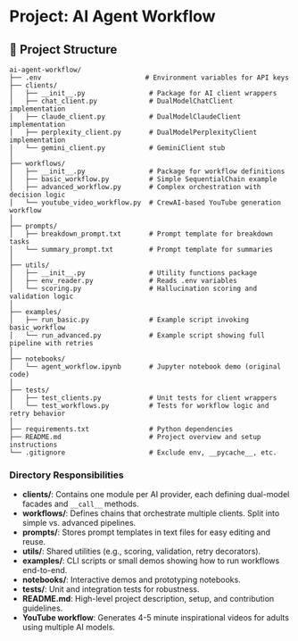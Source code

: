 # Project: AI Agent Workflow

## 📁 Project Structure
```
ai-agent-workflow/
├── .env                          # Environment variables for API keys
├── clients/
│   ├── __init__.py                # Package for AI client wrappers
│   ├── chat_client.py             # DualModelChatClient implementation
│   ├── claude_client.py           # DualModelClaudeClient implementation
│   ├── perplexity_client.py       # DualModelPerplexityClient implementation
│   └── gemini_client.py           # GeminiClient stub
│
├── workflows/
│   ├── __init__.py                # Package for workflow definitions
│   ├── basic_workflow.py          # Simple SequentialChain example
│   ├── advanced_workflow.py       # Complex orchestration with decision logic
│   └── youtube_video_workflow.py  # CrewAI-based YouTube generation workflow
│
├── prompts/
│   ├── breakdown_prompt.txt       # Prompt template for breakdown tasks
│   └── summary_prompt.txt         # Prompt template for summaries
│
├── utils/
│   ├── __init__.py                # Utility functions package
│   ├── env_reader.py              # Reads .env variables
│   └── scoring.py                 # Hallucination scoring and validation logic
│
├── examples/
│   ├── run_basic.py               # Example script invoking basic_workflow
│   └── run_advanced.py            # Example script showing full pipeline with retries
│
├── notebooks/
│   └── agent_workflow.ipynb       # Jupyter notebook demo (original code)
│
├── tests/
│   ├── test_clients.py            # Unit tests for client wrappers
│   └── test_workflows.py          # Tests for workflow logic and retry behavior
│
├── requirements.txt               # Python dependencies
├── README.md                      # Project overview and setup instructions
└── .gitignore                     # Exclude env, __pycache__, etc.
```

### Directory Responsibilities
- **clients/**: Contains one module per AI provider, each defining dual-model facades and `__call__` methods.
- **workflows/**: Defines chains that orchestrate multiple clients. Split into simple vs. advanced pipelines.
- **prompts/**: Stores prompt templates in text files for easy editing and reuse.
- **utils/**: Shared utilities (e.g., scoring, validation, retry decorators).
- **examples/**: CLI scripts or small demos showing how to run workflows end-to-end.
- **notebooks/**: Interactive demos and prototyping notebooks.
- **tests/**: Unit and integration tests for robustness.
- **README.md**: High-level project description, setup, and contribution guidelines.
- **YouTube workflow**: Generates 4-5 minute inspirational videos for adults using multiple AI models.

